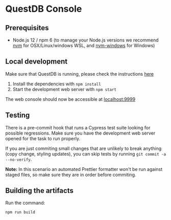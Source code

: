 # QuestDB Console

## Prerequisites

- Node.js 12 / npm 6 (to manage your Node.js versions we recommend
  [nvm](https://github.com/nvm-sh/nvm) for OSX/Linux/windows WSL, and
  [nvm-windows](https://github.com/coreybutler/nvm-windows) for Windows)

## Local development

Make sure that QuestDB is running, please check the instructions
[here](../README.md)

1. Install the dependencies with `npm install`
2. Start the development web server with `npm start`

The web console should now be accessible at
[localhost:9999](http://localhost:9999)

## Testing

There is a pre-commit hook that runs a Cypress test suite looking for possible
regressions. Make sure you have the development web server opened for the task
to run properly.

If you are just commiting small changes that are unlikely to break anything
(copy change, styling updates), you can skip tests by running
`git commit -a --no-verify`.

**Note:** In this scenario an automated Prettier formatter won't be run against
staged files, so make sure they are in order before commiting.

## Building the artifacts

Run the command:

```
npm run build
```
